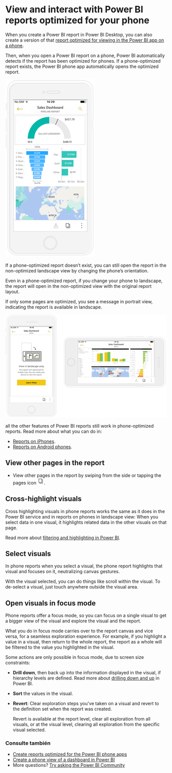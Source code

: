 <properties 
   pageTitle="View and interact with Power BI reports optimized for your phone"
   description="Read about interacting with report pages optimized for viewing in the Power BI phone apps."
   services="powerbi" 
   documentationCenter="" 
   authors="maggiesMSFT" 
   manager="mblythe" 
   backup=""
   editor=""
   tags=""
   qualityFocus="no"
   qualityDate=""/>
 
<tags
   ms.service="powerbi"
   ms.devlang="NA"
   ms.topic="article"
   ms.tgt_pltfrm="NA"
   ms.workload="powerbi"
   ms.date="09/27/2016"
   ms.author="maggies"/>

# View and interact with Power BI reports optimized for your phone 

When you create a Power BI report in Power BI Desktop, you can also create a version of that <bpt id="p1">[</bpt>report optimized for viewing in the Power BI app on a phone<ept id="p1">](powerbi-desktop-create-phone-report.md)</ept>.

Then, when you open a Power BI report on a phone, Power BI automatically detects if the report has been optimized for phones. If a phone-optimized report exists, the Power BI phone app automatically opens the optimized report.

![](media/powerbi-mobile-view-phone-report/07-power-bi-phone-report-portrait.png)


If a phone-optimized report doesn’t exist, you can still open the report in the non-optimized landscape view by changing the phone’s orientation.  

Even in a phone-optimized report, if you change your phone to landscape, the report will open in the non-optimized view with the original report layout.

If only some pages are optimized, you see a message in portrait view, indicating the report is available in landscape.

![](media/powerbi-mobile-view-phone-report/06-power-bi-phone-report-page-not-optimized.png)

all the other features of Power BI reports still work in phone-optimized reports. Read more about what you can do in:

*   <bpt id="p1">[</bpt>Reports on iPhones<ept id="p1">](powerbi-mobile-reports-in-the-iphone-app.md)</ept>. 
*   <bpt id="p1">[</bpt>Reports on Android phones<ept id="p1">](powerbi-mobile-reports-in-the-android-app.md)</ept>.

## View other pages in the report

- View other pages in the report by swiping from the side or tapping the pages icon <ph id="ph1">![](media/powerbi-mobile-view-phone-report/power-bi-phone-report-page-icon.png)</ph>.

## Cross-highlight visuals
Cross highlighting visuals in phone reports works the same as it does in the Power BI service and in reports on phones in landscape view: When you select data in one visual, it highlights related data in the other visuals on that page.

Read more about <bpt id="p1">[</bpt>filtering and highlighting in Power BI<ept id="p1">](powerbi-service-about-filters-and-highlighting-in-reports.md)</ept>.

## Select visuals
In phone reports when you select a visual, the phone report highlights that visual and focuses on it, neutralizing canvas gestures.

With the visual selected, you can do things like scroll within the visual. To de-select a visual, just touch anywhere outside the visual area.

## Open visuals in focus mode
Phone reports offer a focus mode, so you can focus on a single visual to get a bigger view of the visual and explore the visual and the report.

What you do in focus mode carries over to the report canvas and vice versa, for a seamless exploration experience. For example, if you highlight a value in a visual, then return to the whole report, the report as a whole will be filtered to the value you highlighted in the visual.

Some actions are only possible in focus mode, due to screen size constraints:

- <bpt id="p1">**</bpt>Drill down<ept id="p1">**</ept>, then back up into the information displayed in the visual, if hierarchy levels are defined.
    Read more about <bpt id="p1">[</bpt>drilling down and up<ept id="p1">](powerbi-service-drill-down-in-a-visualization.md)</ept> in Power BI.
- <bpt id="p1">**</bpt>Sort<ept id="p1">**</ept> the values in the visual.
- <bpt id="p1">**</bpt>Revert<ept id="p1">**</ept>: Clear exploration steps you've taken on a visual and revert to the definition set when the report was created.

    Revert is available at the report level, clear all exploration from all visuals, or at the visual level, clearing all exploration from the specific visual selected.   

### Consulte también
- [Create reports optimized for the Power BI phone apps](powerbi-desktop-create-phone-report.md)
- [Create a phone view of a dashboard in Power BI](powerbi-service-create-dashboard-phone-view.md)
- More questions? [Try asking the Power BI Community](http://community.powerbi.com/)
